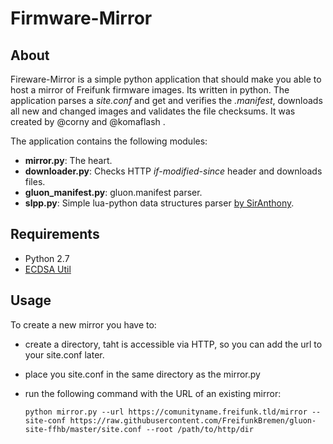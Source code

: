 # Firmware-Mirror

## About

Fireware-Mirror is a simple python application that should make you able to host a mirror of Freifunk firmware images. Its written in python. The application parses a _site.conf_ and get and verifies the _.manifest_, downloads all new and changed images and validates the file checksums. It was created by @corny and @komaflash .

The application contains the following modules:
* __mirror.py__: The heart.
* __downloader.py__: Checks HTTP _if-modified-since_ header and downloads files.
* __gluon_manifest.py__: gluon.manifest parser.
* __slpp.py__: Simple lua-python data structures parser [by SirAnthony](https://github.com/SirAnthony/slpp).

## Requirements

* Python 2.7
* [ECDSA Util](https://github.com/tcatm/ecdsautils)

## Usage

To create a new mirror you have to:
* create a directory, taht is accessible via HTTP, so you can add the url to your site.conf later.
* place you site.conf in the same directory as the mirror.py
* run the following command with the URL of an existing mirror:

    `python mirror.py --url https://comunityname.freifunk.tld/mirror --site-conf https://raw.githubusercontent.com/FreifunkBremen/gluon-site-ffhb/master/site.conf --root /path/to/http/dir`

